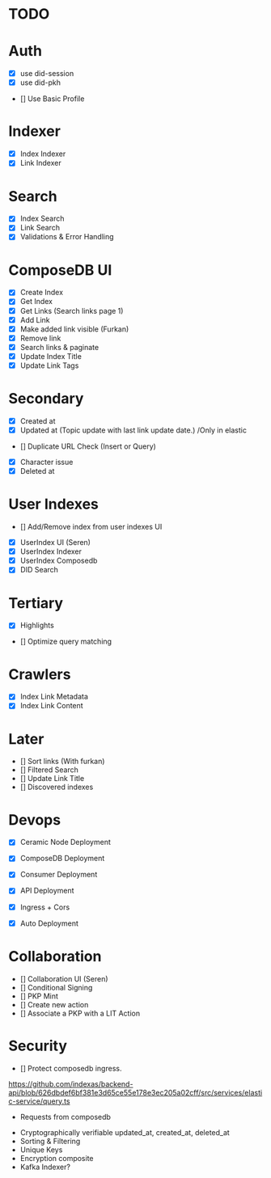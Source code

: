 # TODO

# Auth
- [x] use did-session
- [x] use did-pkh
- [] Use Basic Profile

# Indexer
- [x] Index Indexer
- [x] Link Indexer

# Search
- [x] Index Search
- [x] Link Search
- [x] Validations & Error Handling

# ComposeDB UI
- [x] Create Index
- [x] Get Index
- [x] Get Links (Search links page 1)
- [x] Add Link
- [x] Make added link visible (Furkan)
- [x] Remove link
- [x] Search links & paginate
- [x] Update Index Title
- [x] Update Link Tags

# Secondary
- [x] Created at
- [x] Updated at (Topic update with last link update date.) /Only in elastic
- [] Duplicate URL Check (Insert or Query)
- [x] Character issue
- [x] Deleted at

# User Indexes
- [] Add/Remove index from user indexes UI
- [x] UserIndex UI (Seren)
- [x] UserIndex Indexer
- [x] UserIndex Composedb
- [x] DID Search

# Tertiary
- [x] Highlights
- [] Optimize query matching

# Crawlers
- [x] Index Link Metadata
- [x] Index Link Content

# Later
- [] Sort links (With furkan)
- [] Filtered Search
- [] Update Link Title
- [] Discovered indexes

# Devops
- [x] Ceramic Node Deployment
- [x] ComposeDB Deployment
- [x] Consumer Deployment
- [x] API Deployment
- [x] Ingress + Cors
- [x] Auto Deployment


# Collaboration
- [] Collaboration UI (Seren)
- [] Conditional Signing 
- [] PKP Mint 
- [] Create new action
- [] Associate a PKP with a LIT Action


# Security
- [] Protect composedb ingress.

https://github.com/indexas/backend-api/blob/626dbdef6bf381e3d65ce55e178e3ec205a02cff/src/services/elastic-service/query.ts



- Requests from composedb

* Cryptographically verifiable updated_at, created_at, deleted_at
* Sorting & Filtering
* Unique Keys
* Encryption composite
* Kafka Indexer?
